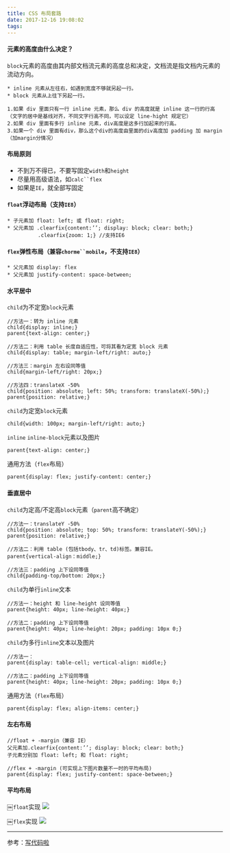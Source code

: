 ```yaml
---
title: CSS 布局套路
date: 2017-12-16 19:08:02
tags:
---
```

#### 元素的高度由什么决定？
`block`元素的高度由其内部文档流元素的高度总和决定，文档流是指文档内元素的流动方向。

	* inline 元素从左往右，如遇到宽度不够就另起一行。
	* block 元素从上往下另起一行。

	1.如果 div 里面只有一行 inline 元素，那么 div 的高度就是 inline 这一行的行高（文字的居中是基线对齐，不同文字行高不同，可以设定 line-hight 规定它）
	2.如果 div 里面有多行 inline 元素，div高度是这多行加起来的行高。
	3.如果一个 div 里面有div，那么这个div的高度由里面的div高度加 padding 加 margin（加margin分情况）

#### 布局原则
* 不到万不得已，不要写固定`width`和`height`
* 尽量用高级语法，如`calc``flex`
* 如果是`IE`，就全部写固定

#### `float`浮动布局（支持`IE8`）
	
	* 子元素加 float: left; 或 float: right;
	* 父元素加 .clearfix{content:’’; display: block; clear: both;}
	   	      .clearfix{zoom: 1;} //支持IE6
    
#### `flex`弹性布局（兼容`chorme``mobile`，不支持`IE8`）
    * 父元素加 display: flex
    * 父元素加 justify-content: space-between;


			   
#### 水平居中
`child`为不定宽`block`元素
	
	//方法一：转为 inline 元素
	child{display: inline;}
	parent{text-align: center;}
	
	//方法二：利用 table 长度自适应性，可将其看为定宽 block 元素
	child{display: table; margin-left/right: auto;}
	
	//方法三：margin 左右设同等值
	child{margin-left/right: 20px;}
	
	//方法四：translateX -50%
	child{position: absolute; left: 50%; transform: translateX(-50%);}
	parent{position: relative;}

`child`为定宽`block`元素

	child{width: 100px; margin-left/right: auto;}
	
`inline` `inline-block`元素以及图片

	parent{text-align: center;}
	
通用方法（`flex`布局）
	
	parent{display: flex; justify-content: center;}	
	
#### 垂直居中
`child`为定高/不定高`block`元素（`parent`高不确定）
	
	//方法一：translateY -50%
	child{position: absolute; top: 50%; transform: translateY(-50%);}
	parent{position: relative;}
	
	//方法二：利用 table (包括tbody、tr、td)标签。兼容IE。
	parent{vertical-align：middle;}
	
	//方法三：padding 上下设同等值
	child{padding-top/bottom: 20px;}

`child`为单行`inline`文本

	//方法一：height 和 line-height 设同等值
	parent{height: 40px; line-height: 40px;}
	
	//方法二：padding 上下设同等值
	parent{height: 40px; line-height: 20px; padding: 10px 0;}

`child`为多行`inline`文本以及图片

	//方法一：
	parent{display: table-cell; vertical-align: middle;}
	
	//方法二：padding 上下设同等值
	parent{height: 40px; line-height: 20px; padding: 10px 0;}

通用方法（`flex`布局）
	
	parent{display: flex; align-items: center;}

#### 左右布局

	//float + -margin（兼容 IE）
	父元素加.clearfix{content:’’; display: block; clear: both;}
	子元素分别加 float: left; 和 float: right; 
	
	//flex + -margin (可实现上下图片数量不一时的平均布局)  
	parent{display: flex; justify-content: space-between;}
	                                                                
#### 平均布局
￼`float`实现
<img src="https://i.loli.net/2018/01/04/5a4e1ddb9e90f.png
">

￼`flex`实现
<img src="https://i.loli.net/2018/01/04/5a4e1e4c26e7e.png
">

-------
参考：[写代码啦](https://xiedaimala.com/)




